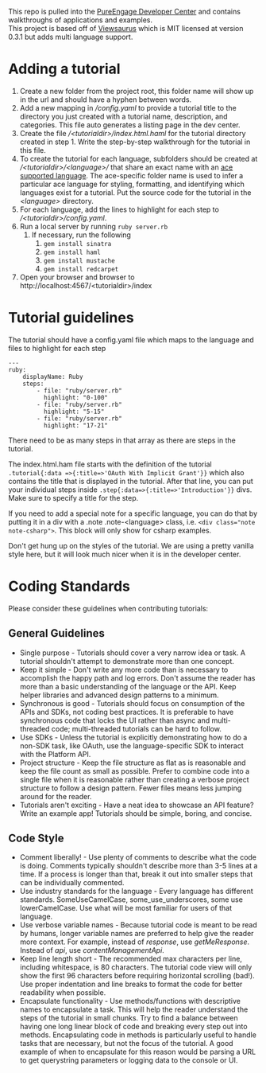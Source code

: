 This repo is pulled into the [PureEngage Developer Center](http://developer.genesys.com) and contains walkthroughs of applications and examples.  
This project is based off of [Viewsaurus](https://www.npmjs.com/package/viewsaurus) which is MIT licensed at version 0.3.1 but adds multi language support.

# Adding a tutorial
1. Create a new folder from the project root, this folder name will show up in the url and should have a hyphen between words.
2. Add a new mapping in _/config.yaml_ to provide a tutorial title to the directory you just created with a tutorial name, description, and categories.  This file auto generates a listing page in the dev center.
3. Create the file  _/\<tutorialdir>/index.html.haml_ for the tutorial directory created in step 1. Write the step-by-step walkthrough for the tutorial in this file.
4. To create the tutorial for each language, subfolders should be created at _/\<tutorialdir>/\<language>/_ that share an exact name with an [ace supported language](https://cdnjs.com/libraries/ace/). The ace-specific folder name is used to infer a particular ace language for styling, formatting, and identifying which languages exist for a tutorial. Put the source code for the tutorial in the _\<language>_ directory.
5. For each language, add the lines to highlight for each step to _/\<tutorialdir>/config.yaml_.
6. Run a local server by running `ruby server.rb`
	1. If necessary, run the following
	    1. `gem install sinatra`
	    2. `gem install haml`
	    3. `gem install mustache`
	    4. `gem install redcarpet`
7. Open your browser and browser to http://localhost:4567/\<tutorialdir>/index

# Tutorial guidelines

The tutorial should have a config.yaml file which maps to the language and files to highlight for each step

```
---
ruby:
    displayName: Ruby
    steps:
        - file: "ruby/server.rb"
          highlight: "0-100"
        - file: "ruby/server.rb"
          highlight: "5-15"
        - file: "ruby/server.rb"
          highlight: "17-21"

```

There need to be as many steps in that array as there are steps in the tutorial.

The index.html.ham file starts with the definition of the tutorial `.tutorial{:data =>{:title=>'OAuth With Implicit Grant'}}` which also contains the title that is displayed in the tutorial.  After that line, you can put your individual steps inside `.step{:data=>{:title=>'Introduction'}}` divs.  Make sure to specify a title for the step.

If you need to add a special note for a specific language, you can do that by putting it in a div with a .note .note-\<language> class, i.e. ```<div class="note note-csharp">```.  This block will only show for csharp examples.  

Don't get hung up on the styles of the tutorial.  We are using a pretty vanilla style here, but it will look much nicer when it is in the developer center.

# Coding Standards

Please consider these guidelines when contributing tutorials:

## General Guidelines

* Single purpose - Tutorials should cover a very narrow idea or task. A tutorial shouldn't attempt to demonstrate more than one concept.
* Keep it simple - Don't write any more code than is necessary to accomplish the happy path and log errors. Don't assume the reader has more than a basic understanding of the language or the API. Keep helper libraries and advanced design patterns to a minimum.
* Synchronous is good - Tutorials should focus on consumption of the APIs and SDKs, not coding best practices. It is preferable to have synchronous code that locks the UI rather than async and multi-threaded code; multi-threaded tutorials can be hard to follow.
* Use SDKs - Unless the tutorial is explicitly demonstrating how to do a non-SDK task, like OAuth, use the language-specific SDK to interact with the Platform API. 
* Project structure - Keep the file structure as flat as is reasonable and keep the file count as small as possible. Prefer to combine code into a single file when it is reasonable rather than creating a verbose project structure to follow a design pattern. Fewer files means less jumping around for the reader.
* Tutorials aren't exciting - Have a neat idea to showcase an API feature? Write an example app! Tutorials should be simple, boring, and concise. 

## Code Style

* Comment liberally! - Use plenty of comments to describe what the code is doing. Comments typically shouldn't describe more than 3-5 lines at a time. If a process is longer than that, break it out into smaller steps that can be individually commented.
* Use industry standards for the language - Every language has different standards. SomeUseCamelCase, some_use_underscores, some use lowerCamelCase. Use what will be most familiar for users of that language. 
* Use verbose variable names - Because tutorial code is meant to be read by humans, longer variable names are preferred to help give the reader more context. For example, instead of _response_, use _getMeResponse_. Instead of _api_, use _contentManagementApi_.
* Keep line length short - The recommended max characters per line, including whitespace, is 80 characters. The tutorial code view will only show the first 96 characters before requiring horizontal scrolling (bad!). Use proper indentation and line breaks to format the code for better readability when possible.
* Encapsulate functionality - Use methods/functions with descriptive names to encapsulate a task. This will help the reader understand the steps of the tutorial in small chunks. Try to find a balance between having one long linear block of code and breaking every step out into methods. Encapsulating code in methods is particularly useful to handle tasks that are necessary, but not the focus of the tutorial. A good example of when to encapsulate for this reason would be parsing a URL to get querystring parameters or logging data to the console or UI.
